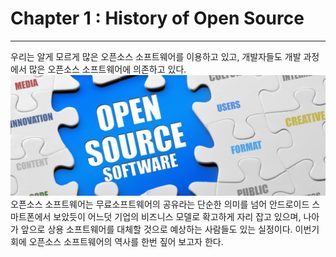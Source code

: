 # Chapter 1 : History of Open Source

---

우리는 알게 모르게 많은 오픈소스 소프트웨어를 이용하고 있고, 개발자들도 개발 과정에서 많은 오픈소스 소프트웨어에 의존하고 있다.![](/assets/오픈소스.jpg)오픈소스 소프트웨어는 무료소프트웨어의 공유라는 단순한 의미를 넘어 안드로이드 스마트폰에서 보았듯이 어느덧  기업의 비즈니스 모델로 확고하게 자리 잡고 있으며, 나아가 앞으로 상용 소프트웨어를 대체할 것으로 예상하는 사람들도 있는 실정이다. 이번기회에 오픈소스 소프트웨어의 역사를 한번  짚어 보고자 한다.

